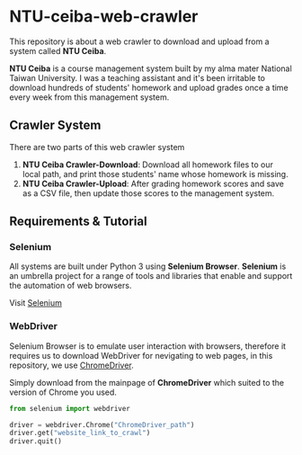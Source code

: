 # NTU-ceiba-web-crawler

This repository is about a web crawler to download and upload from a system called <b>NTU Ceiba</b>.

<b>NTU Ceiba</b> is a course management system built by my alma mater National Taiwan University. I was a teaching assistant and it's been irritable to download hundreds of students' homework and upload grades once a time every week from this management system.

## Crawler System
There are two parts of this web crawler system
1. <b>NTU Ceiba Crawler-Download</b>: Download all homework files to our local path, and print those students' name whose homework is missing.
2. <b>NTU Ceiba Crawler-Upload</b>: After grading homework scores and save as a CSV file, then update those scores to the management system.

## Requirements & Tutorial
### Selenium
All systems are built under Python 3 using <b>Selenium Browser</b>. <b>Selenium</b> is an umbrella project for a range of tools and libraries that enable and support the automation of web browsers.

Visit [Selenium](https://www.selenium.dev/documentation/)

### WebDriver
Selenium Browser is to emulate user interaction with browsers, therefore it requires us to download WebDriver for nevigating to web pages, in this repository, we use [ChromeDriver](https://chromedriver.chromium.org/).

Simply download from the mainpage of <b>ChromeDriver</b> which suited to the version of Chrome you used.

```python
from selenium import webdriver

driver = webdriver.Chrome("ChromeDriver_path")
driver.get("website_link_to_crawl")
driver.quit()
```
